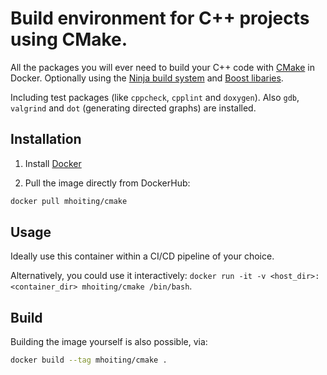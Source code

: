 # Build environment for C++ projects using CMake.

All the packages you will ever need to build your C++ code with [CMake](https://cmake.org/) in Docker.
Optionally using the [Ninja build system](https://ninja-build.org/) and [Boost libaries](https://www.boost.org/).

Including test packages (like `cppcheck`, `cpplint` and `doxygen`). Also `gdb`, `valgrind` and `dot` (generating directed graphs) are installed.

## Installation

1. Install [Docker](https://www.docker.com/)

2. Pull the image directly from DockerHub:

```sh
docker pull mhoiting/cmake
```

## Usage

Ideally use this container within a CI/CD pipeline of your choice.

Alternatively, you could use it interactively: `docker run -it -v <host_dir>:<container_dir> mhoiting/cmake /bin/bash`.

## Build

Building the image yourself is also possible, via:

```sh
docker build --tag mhoiting/cmake .
```
